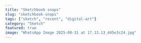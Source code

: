 ```yaml
---
title: "Sketchbook snaps"
slug: "sketchbook-snaps"
tags: ["sketch", "recent", "digital-art"]
category: "Sketch"
featured: true
image: "WhatsApp Image 2025-08-31 at 17.13.13_d45e3c24.jpg"
---
```



